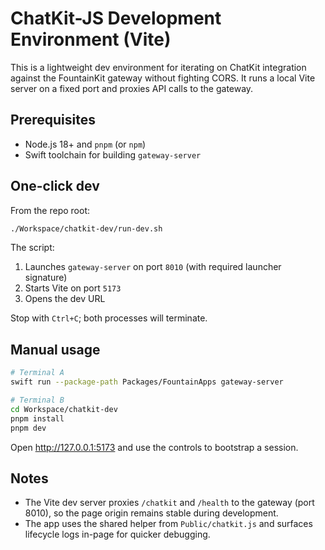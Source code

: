 # ChatKit-JS Development Environment (Vite)

This is a lightweight dev environment for iterating on ChatKit integration
against the FountainKit gateway without fighting CORS. It runs a local Vite
server on a fixed port and proxies API calls to the gateway.

## Prerequisites

- Node.js 18+ and `pnpm` (or `npm`)
- Swift toolchain for building `gateway-server`

## One-click dev

From the repo root:

```sh
./Workspace/chatkit-dev/run-dev.sh
```

The script:

1. Launches `gateway-server` on port `8010` (with required launcher signature)
2. Starts Vite on port `5173`
3. Opens the dev URL

Stop with `Ctrl+C`; both processes will terminate.

## Manual usage

```sh
# Terminal A
swift run --package-path Packages/FountainApps gateway-server

# Terminal B
cd Workspace/chatkit-dev
pnpm install
pnpm dev
```

Open http://127.0.0.1:5173 and use the controls to bootstrap a session.

## Notes

- The Vite dev server proxies `/chatkit` and `/health` to the gateway (port
  8010), so the page origin remains stable during development.
- The app uses the shared helper from `Public/chatkit.js` and surfaces
  lifecycle logs in-page for quicker debugging.
